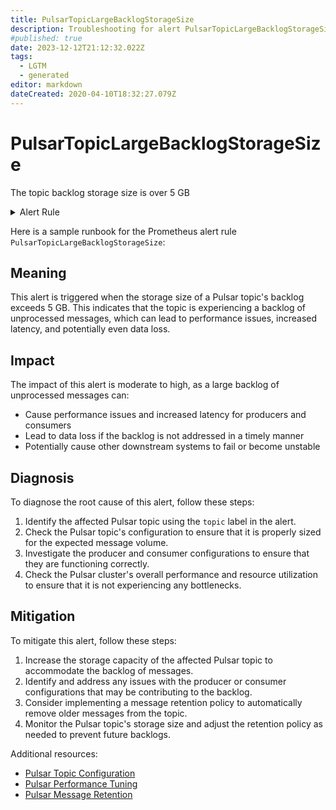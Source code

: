 ```yaml
---
title: PulsarTopicLargeBacklogStorageSize
description: Troubleshooting for alert PulsarTopicLargeBacklogStorageSize
#published: true
date: 2023-12-12T21:12:32.022Z
tags: 
  - LGTM
  - generated
editor: markdown
dateCreated: 2020-04-10T18:32:27.079Z
---
```


# PulsarTopicLargeBacklogStorageSize

The topic backlog storage size is over 5 GB

<details>
  <summary>Alert Rule</summary>

{{% rule "pulsar/pulsar-internal.yml" "PulsarTopicLargeBacklogStorageSize" %}}

{{% comment %}}

```yaml
alert: PulsarTopicLargeBacklogStorageSize
expr: sum(pulsar_storage_size > 5*1024*1024*1024) by (topic)
for: 1h
labels:
    severity: warning
annotations:
    summary: Pulsar topic large backlog storage size (instance {{ $labels.instance }})
    description: |-
        The topic backlog storage size is over 5 GB
          VALUE = {{ $value }}
          LABELS = {{ $labels }}
    runbook: https://github.com/srerun/prometheus-alerts/blob/main/content/runbooks/pulsar-internal/PulsarTopicLargeBacklogStorageSize.md

```

{{% /comment %}}

</details>


Here is a sample runbook for the Prometheus alert rule `PulsarTopicLargeBacklogStorageSize`:

## Meaning

This alert is triggered when the storage size of a Pulsar topic's backlog exceeds 5 GB. This indicates that the topic is experiencing a backlog of unprocessed messages, which can lead to performance issues, increased latency, and potentially even data loss.

## Impact

The impact of this alert is moderate to high, as a large backlog of unprocessed messages can:

* Cause performance issues and increased latency for producers and consumers
* Lead to data loss if the backlog is not addressed in a timely manner
* Potentially cause other downstream systems to fail or become unstable

## Diagnosis

To diagnose the root cause of this alert, follow these steps:

1. Identify the affected Pulsar topic using the `topic` label in the alert.
2. Check the Pulsar topic's configuration to ensure that it is properly sized for the expected message volume.
3. Investigate the producer and consumer configurations to ensure that they are functioning correctly.
4. Check the Pulsar cluster's overall performance and resource utilization to ensure that it is not experiencing any bottlenecks.

## Mitigation

To mitigate this alert, follow these steps:

1. Increase the storage capacity of the affected Pulsar topic to accommodate the backlog of messages.
2. Identify and address any issues with the producer or consumer configurations that may be contributing to the backlog.
3. Consider implementing a message retention policy to automatically remove older messages from the topic.
4. Monitor the Pulsar topic's storage size and adjust the retention policy as needed to prevent future backlogs.

Additional resources:

* [Pulsar Topic Configuration](https://pulsar.apache.org/docs/en/configure-topic/)
* [Pulsar Performance Tuning](https://pulsar.apache.org/docs/en/performance-tuning/)
* [Pulsar Message Retention](https://pulsar.apache.org/docs/en/message-retention/)